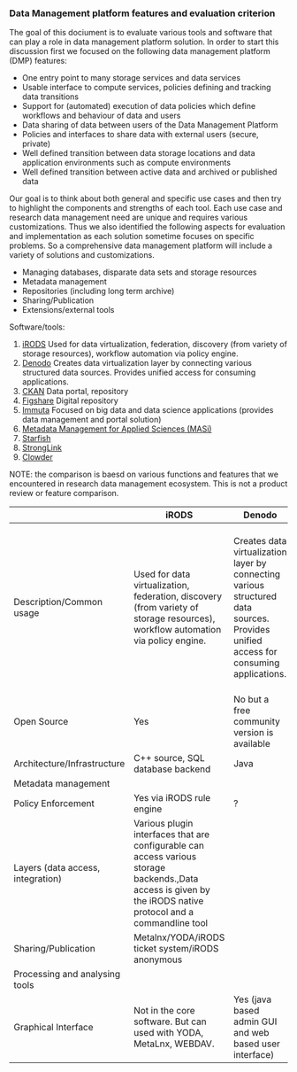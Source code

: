 ### Data Management platform features and evaluation criterion


The goal of this dociument is to evaluate various tools and software that can play a role in data management platform solution. In order to start this discussion first we focused on the following data management platform (DMP) features: 

* One entry point to many storage services and data services
* Usable interface to compute services, policies defining and tracking data transitions
* Support for (automated) execution of data policies which define workflows and behaviour of data and users
* Data sharing of data between users of the Data Management Platform
* Policies and interfaces to share data with external users (secure, private) 
* Well defined transition between data storage locations and data application environments such as compute environments
* Well defined transition between active data and archived or published data

Our goal is to think about both general and specific use cases and then try to highlight the components and strengths of each tool. Each use case and research data management need are unique and requires various customizations. Thus we also identified the following aspects for evaluation and implementation as each solution sometime focuses on specific problems. So a comprehensive data management platform will include a variety of solutions and customizations. 

* Managing databases, disparate data sets and storage resources 
* Metadata management 
* Repositories (including long term archive) 
* Sharing/Publication
* Extensions/external tools 

Software/tools: 

1. [iRODS](https://irods.org/) 
Used for data virtualization, federation, discovery (from variety of storage resources), workflow automation via policy engine. 
2. [Denodo](https://www.denodo.com/en) 
Creates data virtualization layer by connecting various  structured data sources. Provides  unified access for consuming applications.
3. [CKAN](https://ckan.org/) 
Data portal, repository
4. [Figshare](https://figshare.com/) 
Digital repository 
5. [Immuta](https://www.immuta.com/) 
Focused on big data and data science applications (provides data management and portal solution) 
6. [Metadata Management for Applied Sciences (MASi)](https://www.sciencedirect.com/science/article/pii/S0167739X17305344) 
7. [Starfish](http://www.starfishstorage.com/) 
8. [StrongLink](https://www.strongboxdata.com/stronglink) 
9. [Clowder](https://clowder.ncsa.illinois.edu/) 

NOTE: the comparison is baesd on various functions and features that we encountered in research data management ecosystem. This is not a product review or feature comparison. 




|                                | iRODS                                                                                                                                                         | Denodo                                                                                                                                  | CKAN                        | Figshare                  | Immuta                                                                                                                                                        | MASi                                | Starfish                                            | StrongLink                                                              |
|--------------------------------|---------------------------------------------------------------------------------------------------------------------------------------------------------------|-----------------------------------------------------------------------------------------------------------------------------------------|-----------------------------|---------------------------|---------------------------------------------------------------------------------------------------------------------------------------------------------------|-------------------------------------|-----------------------------------------------------|-------------------------------------------------------------------------|
| Description/Common usage       | Used for data virtualization, federation, discovery (from variety of storage resources),  workflow automation via policy engine.                              | Creates data virtualization layer by connecting various  structured data sources. Provides  unified access for consuming applications.  | Data portal  and repository | Digital Repository        | Similar to Denodo. Creates a virtual  layer for various data source and datasets.  Provides API to applications.  This also has a policy  enforcement point.  | Repository and  Metadata Management | Most similar  to iRODS.  provides a  middle layer.  | Combines  data virtualization,  metadata management,  with a AI layer.  |
| Open Source                    | Yes                                                                                                                                                           | No but  a free community version is available                                                                                           | Yes                         | No. Also  service based.  |                                                                                                                                                               |                                     | No                                                  | No                                                                      |
| Architecture/Infrastructure    | C++ source, SQL database backend                                                                                                                              | Java                                                                                                                                    |                             |                           |                                                                                                                                                               |                                     |                                                     |                                                                         |
| Metadata management            |                                                                                                                                                               |                                                                                                                                         |                             |                           |                                                                                                                                                               | METS                                |                                                     |                                                                         |
| Policy Enforcement             | Yes via iRODS rule  engine                                                                                                                                    | ?                                                                                                                                       |                             |                           | yes                                                                                                                                                           |                                     |                                                     |                                                                         |
| Layers  (data access, integration)  | Various plugin interfaces that are configurable can access various storage backends.,Data access is given by the iRODS native protocol and a commandline tool |                                                                                                                                         |                             |                           |                                                                                                                                                               |                                     |                                                     |                                                                         |
| Sharing/Publication            | Metalnx/YODA/iRODS ticket system/iRODS anonymous                                                                                                              |                                                                                                                                         |                             |                           |                                                                                                                                                               |                                     |                                                     |                                                                         |
| Processing and analysing tools |                                                                                                                                                               |                                                                                                                                         |                             |                           |                                                                                                                                                               |                                     |                                                     |                                                                         |
| Graphical Interface            | Not in the core  software. But can  used with YODA,  MetaLnx, WEBDAV.                                                                                         | Yes (java based  admin GUI and web  based user interface)                                                                               | Yes                         | Yes                       | Yes                                                                                                                                                           |                                     |                                                     |                                                                         |
